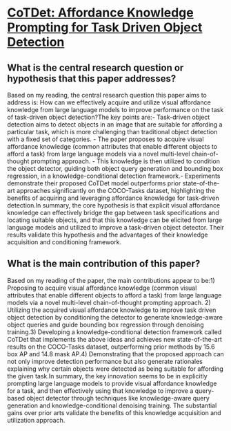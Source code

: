 # [CoTDet: Affordance Knowledge Prompting for Task Driven Object Detection](https://arxiv.org/abs/2309.01093)

## What is the central research question or hypothesis that this paper addresses?

Based on my reading, the central research question this paper aims to address is: How can we effectively acquire and utilize visual affordance knowledge from large language models to improve performance on the task of task-driven object detection?The key points are:- Task-driven object detection aims to detect objects in an image that are suitable for affording a particular task, which is more challenging than traditional object detection with a fixed set of categories. - The paper proposes to acquire visual affordance knowledge (common attributes that enable different objects to afford a task) from large language models via a novel multi-level chain-of-thought prompting approach. - This knowledge is then utilized to condition the object detector, guiding both object query generation and bounding box regression, in a knowledge-conditional detection framework.- Experiments demonstrate their proposed CoTDet model outperforms prior state-of-the-art approaches significantly on the COCO-Tasks dataset, highlighting the benefits of acquiring and leveraging affordance knowledge for task-driven detection.In summary, the core hypothesis is that explicit visual affordance knowledge can effectively bridge the gap between task specifications and locating suitable objects, and that this knowledge can be elicited from large language models and utilized to improve a task-driven object detector. Their results validate this hypothesis and the advantages of their knowledge acquisition and conditioning framework.


## What is the main contribution of this paper?

Based on my reading of the paper, the main contributions appear to be:1) Proposing to acquire visual affordance knowledge (common visual attributes that enable different objects to afford a task) from large language models via a novel multi-level chain-of-thought prompting approach. 2) Utilizing the acquired visual affordance knowledge to improve task driven object detection by conditioning the detector to generate knowledge-aware object queries and guide bounding box regression through denoising training.3) Developing a knowledge-conditional detection framework called CoTDet that implements the above ideas and achieves new state-of-the-art results on the COCO-Tasks dataset, outperforming prior methods by 15.6 box AP and 14.8 mask AP.4) Demonstrating that the proposed approach can not only improve detection performance but also generate rationales explaining why certain objects were detected as being suitable for affording the given task.In summary, the key innovation seems to be in explicitly prompting large language models to provide visual affordance knowledge for a task, and then effectively using that knowledge to improve a query-based object detector through techniques like knowledge-aware query generation and knowledge-conditional denoising training. The substantial gains over prior arts validate the benefits of this knowledge acquisition and utilization approach.
